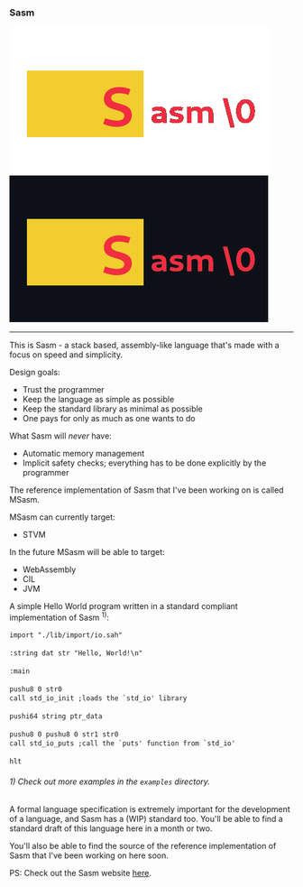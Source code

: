 ### Sasm ###
![sasm logo](./sasm-logo-github-light.png#gh-light-mode-only)
![sasm logo](./sasm-logo-github-dark.png#gh-dark-mode-only)

----
This is Sasm - a stack based, assembly-like language that's made with a focus on speed and simplicity.

Design goals:
- Trust the programmer
- Keep the language as simple as possible
- Keep the standard library as minimal as possible
- One pays for only as much as one wants to do

What Sasm will *never* have:
- Automatic memory management
- Implicit safety checks; everything has to be done explicitly by the programmer

The reference implementation of Sasm that I've been working on is called MSasm.

MSasm can currently target:
- STVM

In the future MSasm will be able to target:
- WebAssembly
- CIL
- JVM

A simple Hello World program written in a standard compliant implementation of Sasm <sup>1)</sup>:

    import "./lib/import/io.sah"
    
    :string dat str "Hello, World!\n"
    
    :main
    
    pushu8 0 str0
    call std_io_init ;loads the `std_io' library
    
    pushi64 string ptr_data
    
    pushu8 0 pushu8 0 str1 str0
    call std_io_puts ;call the `puts' function from `std_io'
    
    hlt


###### 1) Check out more examples in the `examples` directory. ######

A formal language specification is extremely important for the development of a language, and Sasm has a (WIP) standard too. You'll be able to find a standard draft of this language here in a month or two.

You'll also be able to find the source of the reference implementation of Sasm that I've been working on here soon.

PS: Check out the Sasm website [here](https://trap-representation.github.io/Sasm/).

